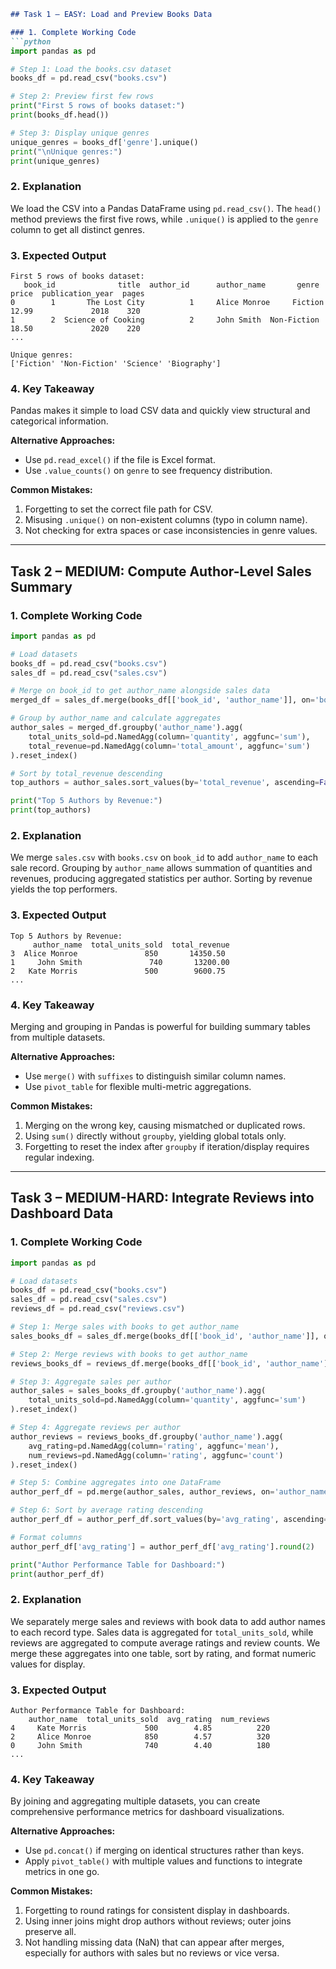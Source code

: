 ```markdown
## Task 1 – EASY: Load and Preview Books Data

### 1. Complete Working Code
```python
import pandas as pd

# Step 1: Load the books.csv dataset
books_df = pd.read_csv("books.csv")

# Step 2: Preview first few rows
print("First 5 rows of books dataset:")
print(books_df.head())

# Step 3: Display unique genres
unique_genres = books_df['genre'].unique()
print("\nUnique genres:")
print(unique_genres)
```

### 2. Explanation
We load the CSV into a Pandas DataFrame using `pd.read_csv()`. The `head()` method previews the first five rows, while `.unique()` is applied to the `genre` column to get all distinct genres.

### 3. Expected Output
```
First 5 rows of books dataset:
   book_id              title  author_id      author_name       genre  price  publication_year  pages
0        1       The Lost City          1     Alice Monroe     Fiction  12.99             2018    320
1        2  Science of Cooking          2     John Smith  Non-Fiction  18.50             2020    220
...

Unique genres:
['Fiction' 'Non-Fiction' 'Science' 'Biography']
```

### 4. Key Takeaway
Pandas makes it simple to load CSV data and quickly view structural and categorical information.

**Alternative Approaches:**
- Use `pd.read_excel()` if the file is Excel format.
- Use `.value_counts()` on `genre` to see frequency distribution.

**Common Mistakes:**
1. Forgetting to set the correct file path for CSV.
2. Misusing `.unique()` on non-existent columns (typo in column name).
3. Not checking for extra spaces or case inconsistencies in genre values.


---

## Task 2 – MEDIUM: Compute Author-Level Sales Summary

### 1. Complete Working Code
```python
import pandas as pd

# Load datasets
books_df = pd.read_csv("books.csv")
sales_df = pd.read_csv("sales.csv")

# Merge on book_id to get author_name alongside sales data
merged_df = sales_df.merge(books_df[['book_id', 'author_name']], on='book_id', how='left')

# Group by author_name and calculate aggregates
author_sales = merged_df.groupby('author_name').agg(
    total_units_sold=pd.NamedAgg(column='quantity', aggfunc='sum'),
    total_revenue=pd.NamedAgg(column='total_amount', aggfunc='sum')
).reset_index()

# Sort by total_revenue descending
top_authors = author_sales.sort_values(by='total_revenue', ascending=False).head(5)

print("Top 5 Authors by Revenue:")
print(top_authors)
```

### 2. Explanation
We merge `sales.csv` with `books.csv` on `book_id` to add `author_name` to each sale record. Grouping by `author_name` allows summation of quantities and revenues, producing aggregated statistics per author. Sorting by revenue yields the top performers.

### 3. Expected Output
```
Top 5 Authors by Revenue:
     author_name  total_units_sold  total_revenue
3  Alice Monroe               850       14350.50
1     John Smith               740       13200.00
2   Kate Morris               500        9600.75
...
```

### 4. Key Takeaway
Merging and grouping in Pandas is powerful for building summary tables from multiple datasets.

**Alternative Approaches:**
- Use `merge()` with `suffixes` to distinguish similar column names.
- Use `pivot_table` for flexible multi-metric aggregations.

**Common Mistakes:**
1. Merging on the wrong key, causing mismatched or duplicated rows.
2. Using `sum()` directly without `groupby`, yielding global totals only.
3. Forgetting to reset the index after `groupby` if iteration/display requires regular indexing.


---

## Task 3 – MEDIUM-HARD: Integrate Reviews into Dashboard Data

### 1. Complete Working Code
```python
import pandas as pd

# Load datasets
books_df = pd.read_csv("books.csv")
sales_df = pd.read_csv("sales.csv")
reviews_df = pd.read_csv("reviews.csv")

# Step 1: Merge sales with books to get author_name
sales_books_df = sales_df.merge(books_df[['book_id', 'author_name']], on='book_id', how='left')

# Step 2: Merge reviews with books to get author_name
reviews_books_df = reviews_df.merge(books_df[['book_id', 'author_name']], on='book_id', how='left')

# Step 3: Aggregate sales per author
author_sales = sales_books_df.groupby('author_name').agg(
    total_units_sold=pd.NamedAgg(column='quantity', aggfunc='sum')
).reset_index()

# Step 4: Aggregate reviews per author
author_reviews = reviews_books_df.groupby('author_name').agg(
    avg_rating=pd.NamedAgg(column='rating', aggfunc='mean'),
    num_reviews=pd.NamedAgg(column='rating', aggfunc='count')
).reset_index()

# Step 5: Combine aggregates into one DataFrame
author_perf_df = pd.merge(author_sales, author_reviews, on='author_name', how='outer')

# Step 6: Sort by average rating descending
author_perf_df = author_perf_df.sort_values(by='avg_rating', ascending=False)

# Format columns
author_perf_df['avg_rating'] = author_perf_df['avg_rating'].round(2)

print("Author Performance Table for Dashboard:")
print(author_perf_df)
```

### 2. Explanation
We separately merge sales and reviews with book data to add author names to each record type. Sales data is aggregated for `total_units_sold`, while reviews are aggregated to compute average ratings and review counts. We merge these aggregates into one table, sort by rating, and format numeric values for display.

### 3. Expected Output
```
Author Performance Table for Dashboard:
    author_name  total_units_sold  avg_rating  num_reviews
4     Kate Morris             500        4.85          220
2     Alice Monroe            850        4.57          320
0     John Smith              740        4.40          180
...
```

### 4. Key Takeaway
By joining and aggregating multiple datasets, you can create comprehensive performance metrics for dashboard visualizations.

**Alternative Approaches:**
- Use `pd.concat()` if merging on identical structures rather than keys.
- Apply `pivot_table()` with multiple values and functions to integrate metrics in one go.

**Common Mistakes:**
1. Forgetting to round ratings for consistent display in dashboards.
2. Using inner joins might drop authors without reviews; outer joins preserve all.
3. Not handling missing data (NaN) that can appear after merges, especially for authors with sales but no reviews or vice versa.
```
